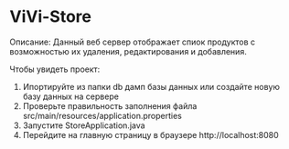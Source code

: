 # ViVi-Store
Описание:
Данный веб сервер отображает спиок продуктов с возможностью их удаления, редактирования и добавления.

Чтобы увидеть проект:
1. Ипортируйте из папки db дамп базы данных или создайте новую базу данных на сервере
2. Проверьте правильность заполнения файла src/main/resources/application.properties
3. Запустите StoreApplication.java
4. Перейдите на главную страницу в браузере http://localhost:8080
